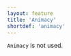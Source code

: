 ```yaml
---
layout: feature
title: 'Animacy'
shortdef: 'animacy'
---
```


`Animacy` is not used.
<!-- Interlanguage links updated Út zář 29 20:42:59 CEST 2020 -->
